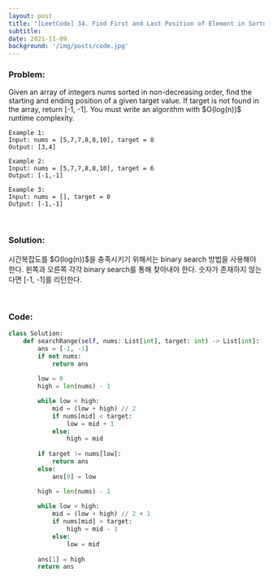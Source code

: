 ```yaml
---
layout: post
title: "[LeetCode] 34. Find First and Last Position of Element in Sorted Array"
subtitle: 
date: 2021-11-09
background: '/img/posts/code.jpg'
---
```


<h3>Problem:</h3>
<p>
Given an array of integers nums sorted in non-decreasing order, find the starting and ending position of a given target value.
If target is not found in the array, return [-1, -1].
You must write an algorithm with $O(log(n))$ runtime complexity.
</p>

```
Example 1:
Input: nums = [5,7,7,8,8,10], target = 8
Output: [3,4]

Example 2:
Input: nums = [5,7,7,8,8,10], target = 6
Output: [-1,-1]

Example 3:
Input: nums = [], target = 0
Output: [-1,-1]
```

<br/>
<h3>Solution:</h3>

<p>
시간복잡도를 $O(log(n))$을 충족시키기 위해서는 binary search 방법을 사용해야 한다.
왼쪽과 오른쪽 각각 binary search를 통해 찾아내야 한다. 숫자가 존재하지 않는다면 [-1, -1]를 리턴한다.
</p>

<br/>
<h3>Code:</h3>

```python
class Solution:
    def searchRange(self, nums: List[int], target: int) -> List[int]:
        ans = [-1, -1]
        if not nums:
            return ans
        
        low = 0
        high = len(nums) - 1

        while low < high:
            mid = (low + high) // 2
            if nums[mid] < target:
                low = mid + 1
            else:
                high = mid
        
        if target != nums[low]:
            return ans
        else:
            ans[0] = low

        high = len(nums) - 1
        
        while low < high:
            mid = (low + high) // 2 + 1
            if nums[mid] > target:
                high = mid - 1
            else:
                low = mid
        
        ans[1] = high
        return ans
```
